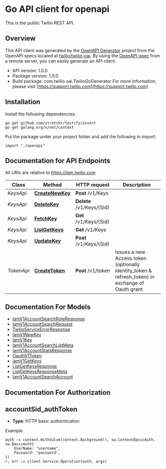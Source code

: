 # Go API client for openapi

This is the public Twilio REST API.

## Overview
This API client was generated by the [OpenAPI Generator](https://openapi-generator.tech) project from the OpenAPI specs located at [twilio/twilio-oai](https://github.com/twilio/twilio-oai/tree/main/spec).  By using the [OpenAPI-spec](https://www.openapis.org/) from a remote server, you can easily generate an API client.

- API version: 1.0.0
- Package version: 1.0.0
- Build package: com.twilio.oai.TwilioGoGenerator
For more information, please visit [https://support.twilio.com](https://support.twilio.com)

## Installation

Install the following dependencies:

```shell
go get github.com/stretchr/testify/assert
go get golang.org/x/net/context
```

Put the package under your project folder and add the following in import:

```golang
import "./openapi"
```

## Documentation for API Endpoints

All URIs are relative to *https://iam.twilio.com*

Class | Method | HTTP request | Description
------------ | ------------- | ------------- | -------------
*KeysApi* | [**CreateNewKey**](docs/KeysApi.md#createnewkey) | **Post** /v1/Keys | 
*KeysApi* | [**DeleteKey**](docs/KeysApi.md#deletekey) | **Delete** /v1/Keys/{Sid} | 
*KeysApi* | [**FetchKey**](docs/KeysApi.md#fetchkey) | **Get** /v1/Keys/{Sid} | 
*KeysApi* | [**ListGetKeys**](docs/KeysApi.md#listgetkeys) | **Get** /v1/Keys | 
*KeysApi* | [**UpdateKey**](docs/KeysApi.md#updatekey) | **Post** /v1/Keys/{Sid} | 
*TokenApi* | [**CreateToken**](docs/TokenApi.md#createtoken) | **Post** /v1/token | Issues a new Access token (optionally identity_token &amp; refresh_token) in exchange of Oauth grant


## Documentation For Models

 - [IamV1AccountSearchRoleResponse](docs/IamV1AccountSearchRoleResponse.md)
 - [IamV1AccountSearchRequest](docs/IamV1AccountSearchRequest.md)
 - [TwilioServiceErrorResponse](docs/TwilioServiceErrorResponse.md)
 - [IamV1NewKey](docs/IamV1NewKey.md)
 - [IamV1Key](docs/IamV1Key.md)
 - [IamV1AccountSearchListMeta](docs/IamV1AccountSearchListMeta.md)
 - [IamV1AccountStatsResponse](docs/IamV1AccountStatsResponse.md)
 - [OauthV1Token](docs/OauthV1Token.md)
 - [IamV1GetKeys](docs/IamV1GetKeys.md)
 - [ListGetKeysResponse](docs/ListGetKeysResponse.md)
 - [ListGetKeysResponseMeta](docs/ListGetKeysResponseMeta.md)
 - [IamV1AccountSearchAccount](docs/IamV1AccountSearchAccount.md)


## Documentation For Authorization



## accountSid_authToken

- **Type**: HTTP basic authentication

Example

```golang
auth := context.WithValue(context.Background(), sw.ContextBasicAuth, sw.BasicAuth{
    UserName: "username",
    Password: "password",
})
r, err := client.Service.Operation(auth, args)
```

